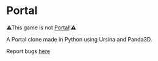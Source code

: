 # Portal

⚠This game is not [Portal](https://store.steampowered.com/app/400/Portal/)!⚠

A Portal clone made in Python using Ursina and Panda3D.

Report bugs [here](https://github.com/Chateauvisionn/Portal/issues)